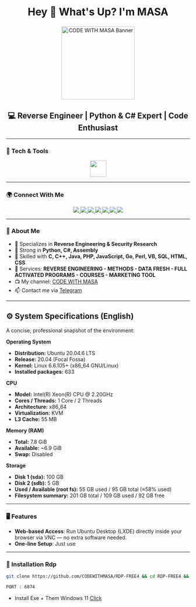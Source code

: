 <h1 align="center">Hey 👋 What's Up? I'm MASA</h1>

###

<div align="center">
  <img src="https://c.top4top.io/p_3560n0o481.jpg" height="200" alt="CODE WITH MASA Banner" />
</div>

###

<h2 align="center">💻 Reverse Engineer | Python & C# Expert | Code Enthusiast</h2>

---

### 🧰 Tech & Tools
<div align="center">
  <img src="https://skillicons.dev/icons?i=py,cs,cpp,c,java,php,js,html,css,go,perl,vb,sql,assembly" height="45"/>
</div>

---

### 🌍 Connect With Me
<div align="center">
  <a href="https://www.facebook.com/CODEWITHMASA">
    <img src="https://img.shields.io/badge/Facebook-1877F2?style=for-the-badge&logo=facebook&logoColor=white" />
  </a>
  <a href="https://www.instagram.com/codewithmasa">
    <img src="https://img.shields.io/badge/Instagram-E4405F?style=for-the-badge&logo=instagram&logoColor=white" />
  </a>
  <a href="https://x.com/CODEWITHMASA">
    <img src="https://img.shields.io/badge/Twitter-1DA1F2?style=for-the-badge&logo=twitter&logoColor=white" />
  </a>
  <a href="https://www.youtube.com/@CODEWITHMASA">
    <img src="https://img.shields.io/badge/YouTube-FF0000?style=for-the-badge&logo=youtube&logoColor=white" />
  </a>
  <a href="https://t.me/CODEWITHMASA">
    <img src="https://img.shields.io/badge/Telegram-2CA5E0?style=for-the-badge&logo=telegram&logoColor=white" />
  </a>
  <a href="https://github.com/CODEWITHMASA">
    <img src="https://img.shields.io/badge/GitHub-181717?style=for-the-badge&logo=github&logoColor=white" />
  </a>
  <a href="https://codewithmasa.blogspot.com/">
    <img src="https://img.shields.io/badge/Website-4285F4?style=for-the-badge&logo=google-chrome&logoColor=white" />
  </a>
</div>

---




### 📌 About Me

- 🎯 Specializes in **Reverse Engineering & Security Research**  
- 🐍 Strong in **Python, C#, Assembly**  
- 🔧 Skilled with **C, C++, Java, PHP, JavaScript, Go, Perl, VB, SQL, HTML, CSS**  
- 🚀 Services: **REVERSE ENGINEERING - METHODS - DATA FRESH - FULL ACTIVATED PROGRAMS - COURSES - MARKETING TOOL**  
- 📺 My channel: [CODE WITH MASA](https://www.youtube.com/@CODEWITHMASA)  
- 📫 Contact me via [Telegram](https://t.me/MrMasaOfficial)  

---

## ⚙️ System Specifications (English)

A concise, professional snapshot of the environment:

**Operating System**
- **Distribution:** Ubuntu 20.04.6 LTS  
- **Release:** 20.04 (Focal Fossa)  
- **Kernel:** Linux 6.6.105+ (x86_64 GNU/Linux)  
- **Installed packages:** 633

**CPU**
- **Model:** Intel(R) Xeon(R) CPU @ 2.20GHz  
- **Cores / Threads:** 1 Core / 2 Threads  
- **Architecture:** x86_64  
- **Virtualization:** KVM  
- **L3 Cache:** 55 MB

**Memory (RAM)**
- **Total:** 7.8 GiB  
- **Available:** ~6.9 GiB  
- **Swap:** Disabled

**Storage**
- **Disk 1 (sda):** 100 GB  
- **Disk 2 (sdb):** 5 GB  
- **Used / Available (root fs):** 55 GB used / 95 GB total (≈58% used)  
- **Filesystem summary:** 201 GB total / 109 GB used / 92 GB free

---

### 🖥️ Features

- **Web-based Access**: Run Ubuntu Desktop (LXDE) directly inside your browser via VNC — no extra software needed.  
- **One-line Setup**: Just use  

---

### 🚀 Installation Rdp


```bash
git clone https://github.com/CODEWITHMASA/RDP-FREE4 && cd RDP-FREE4 && chmod +x rdp4.sh && bash rdp4.sh
```
```bash
PORT : 6074
```
- Install Exe + Them Windows 11 [Click](https://github.com/CODEWITHMASA/them-windows-to-linux) 
